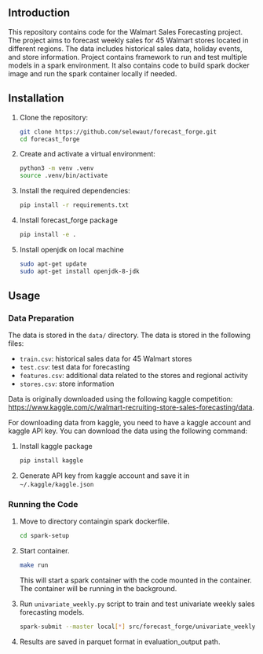 
## Introduction

This repository contains code for the Walmart Sales Forecasting project. The project aims to forecast weekly sales for 45 Walmart stores located in different regions. The data includes historical sales data, holiday events, and store information.
Project contains framework to run and test multiple models in a spark environment. It also contains code to build spark docker image and run the spark container locally if needed.


## Installation

1. Clone the repository:
    ```sh
    git clone https://github.com/selewaut/forecast_forge.git
    cd forecast_forge
    ```

2. Create and activate a virtual environment:
    ```sh
    python3 -m venv .venv
    source .venv/bin/activate
    ```

3. Install the required dependencies:
    ```sh
    pip install -r requirements.txt
    ```
4. Install forecast_forge package
    ```sh
    pip install -e .
    ```
5. Install openjdk on local machine
    ```sh
    sudo apt-get update
    sudo apt-get install openjdk-8-jdk
    ```
## Usage

### Data Preparation

The data is stored in the `data/` directory. The data is stored in the following files:

- `train.csv`: historical sales data for 45 Walmart stores
- `test.csv`: test data for forecasting
- `features.csv`: additional data related to the stores and regional activity
- `stores.csv`: store information

Data is originally downloaded using the following kaggle competition: https://www.kaggle.com/c/walmart-recruiting-store-sales-forecasting/data.

For downloading data from kaggle, you need to have a kaggle account and kaggle API key. You can download the data using the following command:

1. Install kaggle package
    ```sh
    pip install kaggle
    ```
2. Generate API key from kaggle account and save it in `~/.kaggle/kaggle.json`



### Running the Code


1. Move to directory containgin spark dockerfile.

    ```sh
    cd spark-setup
    ```
2. Start container.

    ```sh
    make run
    ```
    This will start a spark container with the code mounted in the container. The container will be running in the background.

3. Run `univariate_weekly.py` script to train and test univariate weekly sales forecasting models.

    ```sh
    spark-submit --master local[*] src/forecast_forge/univariate_weekly.py
    ``` 

4. Results are saved in parquet format in evaluation_output path.